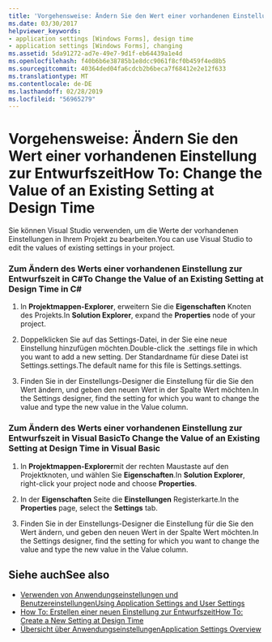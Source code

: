 ```yaml
---
title: 'Vorgehensweise: Ändern Sie den Wert einer vorhandenen Einstellung zur Entwurfszeit'
ms.date: 03/30/2017
helpviewer_keywords:
- application settings [Windows Forms], design time
- application settings [Windows Forms], changing
ms.assetid: 5da91272-ad7e-49e7-9d1f-eb64439a1e4d
ms.openlocfilehash: f40b6b6e38785b1e8dcc9061f8cf0b459f4ed8b5
ms.sourcegitcommit: 40364ded04fa6cdcb2b6beca7f68412e2e12f633
ms.translationtype: MT
ms.contentlocale: de-DE
ms.lasthandoff: 02/28/2019
ms.locfileid: "56965279"
---
```

# <a name="how-to-change-the-value-of-an-existing-setting-at-design-time"></a><span data-ttu-id="66ff1-102">Vorgehensweise: Ändern Sie den Wert einer vorhandenen Einstellung zur Entwurfszeit</span><span class="sxs-lookup"><span data-stu-id="66ff1-102">How To: Change the Value of an Existing Setting at Design Time</span></span>
<span data-ttu-id="66ff1-103">Sie können Visual Studio verwenden, um die Werte der vorhandenen Einstellungen in Ihrem Projekt zu bearbeiten.</span><span class="sxs-lookup"><span data-stu-id="66ff1-103">You can use Visual Studio to edit the values of existing settings in your project.</span></span>  
  
### <a name="to-change-the-value-of-an-existing-setting-at-design-time-in-c"></a><span data-ttu-id="66ff1-104">Zum Ändern des Werts einer vorhandenen Einstellung zur Entwurfszeit in C\#</span><span class="sxs-lookup"><span data-stu-id="66ff1-104">To Change the Value of an Existing Setting at Design Time in C\#</span></span>
  
1.  <span data-ttu-id="66ff1-105">In **Projektmappen-Explorer**, erweitern Sie die **Eigenschaften** Knoten des Projekts.</span><span class="sxs-lookup"><span data-stu-id="66ff1-105">In **Solution Explorer**, expand the **Properties** node of your project.</span></span>  
  
2.  <span data-ttu-id="66ff1-106">Doppelklicken Sie auf das Settings-Datei, in der Sie eine neue Einstellung hinzufügen möchten.</span><span class="sxs-lookup"><span data-stu-id="66ff1-106">Double-click the .settings file in which you want to add a new setting.</span></span> <span data-ttu-id="66ff1-107">Der Standardname für diese Datei ist Settings.settings.</span><span class="sxs-lookup"><span data-stu-id="66ff1-107">The default name for this file is Settings.settings.</span></span>  
  
3.  <span data-ttu-id="66ff1-108">Finden Sie in der Einstellungs-Designer die Einstellung für die Sie den Wert ändern, und geben den neuen Wert in der Spalte Wert möchten.</span><span class="sxs-lookup"><span data-stu-id="66ff1-108">In the Settings designer, find the setting for which you want to change the value and type the new value in the Value column.</span></span>  
  
### <a name="to-change-the-value-of-an-existing-setting-at-design-time-in-visual-basic"></a><span data-ttu-id="66ff1-109">Zum Ändern des Werts einer vorhandenen Einstellung zur Entwurfszeit in Visual Basic</span><span class="sxs-lookup"><span data-stu-id="66ff1-109">To Change the Value of an Existing Setting at Design Time in Visual Basic</span></span>  
  
1.  <span data-ttu-id="66ff1-110">In **Projektmappen-Explorer**mit der rechten Maustaste auf den Projektknoten, und wählen Sie **Eigenschaften**.</span><span class="sxs-lookup"><span data-stu-id="66ff1-110">In **Solution Explorer**, right-click your project node and choose **Properties**.</span></span>  
  
2.  <span data-ttu-id="66ff1-111">In der **Eigenschaften** Seite die **Einstellungen** Registerkarte.</span><span class="sxs-lookup"><span data-stu-id="66ff1-111">In the **Properties** page, select the **Settings** tab.</span></span>  
  
3.  <span data-ttu-id="66ff1-112">Finden Sie in der Einstellungs-Designer die Einstellung für die Sie den Wert ändern, und geben den neuen Wert in der Spalte Wert möchten.</span><span class="sxs-lookup"><span data-stu-id="66ff1-112">In the Settings designer, find the setting for which you want to change the value and type the new value in the Value column.</span></span>  
  
## <a name="see-also"></a><span data-ttu-id="66ff1-113">Siehe auch</span><span class="sxs-lookup"><span data-stu-id="66ff1-113">See also</span></span>
- [<span data-ttu-id="66ff1-114">Verwenden von Anwendungseinstellungen und Benutzereinstellungen</span><span class="sxs-lookup"><span data-stu-id="66ff1-114">Using Application Settings and User Settings</span></span>](../../../../docs/framework/winforms/advanced/using-application-settings-and-user-settings.md)
- [<span data-ttu-id="66ff1-115">How To: Erstellen einer neuen Einstellung zur Entwurfszeit</span><span class="sxs-lookup"><span data-stu-id="66ff1-115">How To: Create a New Setting at Design Time</span></span>](../../../../docs/framework/winforms/advanced/how-to-create-a-new-setting-at-design-time.md)
- [<span data-ttu-id="66ff1-116">Übersicht über Anwendungseinstellungen</span><span class="sxs-lookup"><span data-stu-id="66ff1-116">Application Settings Overview</span></span>](../../../../docs/framework/winforms/advanced/application-settings-overview.md)
